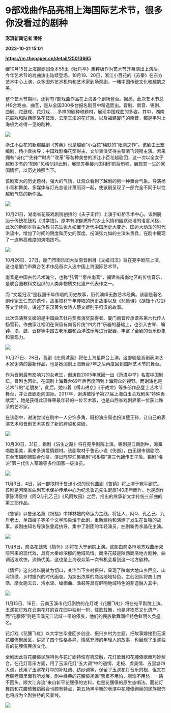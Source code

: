 # 9部戏曲作品亮相上海国际艺术节，很多你没看过的剧种
**澎湃新闻记者 潘妤**

**2023-10-21 15:01**

**https://m.thepaper.cn/detail/25013665**

继10月15日上海昆剧团全本55出《牡丹亭》集粹版作为艺术节开幕演出上演后，今年艺术节的戏曲演出陆续登场。10月19、20日，浙江小百花的《苏秦》在东方艺术中心上演，众多国外艺术机构和艺术家到场观剧，一睹中国传统文化和越韵之美。

整个艺术节期间，还将有7部戏曲作品在上海各个剧场登台。据悉，此次艺术节总共9台戏曲、曲艺，是从全国300多台报名剧目中精选而出。晋剧、南音、锡剧、曲剧、花鼓戏、花灯戏……多样的剧种和题材，展现中国戏曲的多姿。其中，湖南花鼓戏和陕西商洛花鼓戏，云南玉溪的花灯戏，以及福建厦门的南音，都是平时上海极为难得一见的剧种。

![](https://imagecloud.thepaper.cn/thepaper/image/275/71/298.jpg)

浙江小百花的新编越剧《苏秦》也是越剧“小百花”稀缺的“阳刚之作”。该剧由王宏编剧、杨小青执导；中国戏剧梅花奖得主、文华表演奖得主蔡浙飞领衔主演。素来拥有“诗化”“先锋”“时尚”“改革”等各种美誉的浙江小百花越剧团，这一次以全女子越剧少有的“阳刚”风格创排此剧，展现苏秦接六国相印前后历程，展现其一生的家国情怀，以历史烛照当下。

该剧宏大的历史题材，强大的气场，让观众看到了越剧的另一种舞台气象。导演杨小青和舞美、多媒体与灯光总设计萧丽河一起，使该剧呈现了一部完全不同于以往越剧气质的新作品。

![](https://imagecloud.thepaper.cn/thepaper/image/275/71/299.jpg)

10月21日，湖南省花鼓戏剧院创排的《夫子正传》上演于虹桥艺术中心。该剧脱胎于传统花鼓戏《讨学钱》。原本有浓郁质朴的乡土风情和幽默诙谐的语言风格，此次的新剧本将主角教书先生张九如置于近代中国历史大变迁、国运大动荡的时代洪流中，增加了时间的跨度和历史的厚度。扮演张九如的主演朱贵兵，在剧中展现了一连串高难度的演唱技巧。

![](https://imagecloud.thepaper.cn/thepaper/image/275/71/300.jpg)

10月26日、27日，厦门市南乐团大型南音剧目《文姬归汉》将在宛平剧院上演，这也是厦门市舞台艺术作品首次入选中国上海国际艺术节。

南音是中国古代艺术瑰宝，也称“弦管”“泉州南音”，福建省闽南地区的传统音乐，是联合国教科文组织的人类非物质文化遗产代表作之一。

而 “文姬归汉”是我国千年传唱的历史故事，历代演绎无数艺术经典。该剧是著名剧作家王仁杰的遗作，故事取材千年传唱的历史故事以及《悲愤诗》《胡笳十八拍》等文学经典，讲述了东汉著名女诗人蔡文姬别子归汉的故事。

此次饰演蔡文姬的是中国曲艺牡丹奖表演奖获得者、厦门南音传承谱系第六代传人杨雪莉。作曲家江松明在保留有南音传统“四大件”乐器的基础上，也引入古琴、编钟、埙、鼓、云锣等中国古老乐器和西洋弦乐等进行配器，丰富了全剧的音乐形象和表现力。

![](https://imagecloud.thepaper.cn/thepaper/image/275/71/301.jpg)

10月27日、28日，晋剧《庄周试妻》将在上海星舞台上演。这部剧是晋剧表演艺术家谢涛的最新作品，也是她阔别上海舞台7年之后再度回到国际艺术节的舞台。

作为晋剧最有影响力的女老生，谢涛自2005年就因一出《范进中举》名震中国剧坛。晋剧也因此，在阔别上海舞台69年后再度回到上海观众的视野。而谢涛也是艺术节的“老朋友”，此后，她带着《傅山进京》《于成龙》等多部作品登上艺术节舞台，并让晋剧走向国际。2017年，谢涛被授予第27届上海白玉兰戏剧奖“特殊贡献奖”，她是获得此项殊荣最年轻的一位艺术家，也是山西省戏剧界第一位获此殊荣的艺术家。

在该剧中，谢涛尝试在剧中一人分饰多角，既扮演庄周也扮演楚王孙，让自己的表演艺术和晋剧艺术实现了新的跨越和突破。

![](https://imagecloud.thepaper.cn/thepaper/image/275/71/302.jpg)

10月30日、31日，锡剧《涓生之路》将在宛平剧院上演。锡剧是江南剧种，滩簧唱腔柔美，素来多演爱情题材。该剧取材于鲁迅小说《伤逝》，由无锡市锡剧院、东台市锡剧团联合创排。演出阵容汇集锡剧“彬彬腔”第三代嫡传王子瑜、锡剧“梅派”第三代传人蔡瑜等多位国家一级演员。

![](https://imagecloud.thepaper.cn/thepaper/image/275/71/303.jpg)

11月3日、4日，另一部取材于鲁迅小说的现代曲剧《鲁镇》将上演于宛平剧院。该剧是河南省曲剧艺术保护传承中心为纪念鲁迅先生诞辰140周年而作。也是剧作家陈涌泉继《阿Q与孔乙己》《风雨故园》之后，推出的继承新文学传统三部曲的第三部作品。

《鲁镇》以鲁迅名篇《祝福》中祥林嫂的命运为主线，将狂人、阿Q、孔乙己、九斤老太、单四嫂子等多个文学形象熔于此剧，重新建构和演绎了发生在鲁镇的故事。该剧由知名导演张曼君执导，集中了剧团的年轻演员，曲剧新秀李晶花主演。

![](https://imagecloud.thepaper.cn/thepaper/image/275/71/304.jpg)

11月8日，商洛花鼓戏《情怀》即将在大宁剧院上演。这部由商洛市地方戏曲研究院带来的现代戏，具有大秦岭浓郁的地域风情。商洛花鼓是陕西商洛地方剧种，曲调活泼欢快，流畅优美，这也是上海观众第一次有机会看到这一地方剧种。

《情怀》这出戏以脱贫为切口，关注当下乡村振兴，呈现了陕南大地山乡巨变、山河锦绣、乡村振兴的时代画卷。为突出浓厚的商洛地域特色，主创团队将商山四皓、摩女跑云云、洛水谣、编帽曲、渔鼓等具有鲜明地域特色的非遗融入其中。

![](https://imagecloud.thepaper.cn/thepaper/image/275/71/305.jpg)

11月15日、16日，云南玉溪市花灯剧院的花灯戏《花腰飞虹》将在宛平剧院上演。玉溪花灯戏在云南花灯的百花园中独树一帜，载歌载舞，也是非物质文化遗产。而“花腰傣”则是玉溪元江流域一带的傣族，他们的民族歌舞同样特色鲜明久负盛名。

花灯戏《花腰飞虹》以大学生毕业回乡创业、振兴乡村为主题，把故事嫁接到玉溪花腰傣聚居区，讲述了四个性格各异、情感充沛的年轻人的故事，也展现了玉溪独有的花腰傣民族文化。

全剧因此将花腰傣民族特色与花灯剧特性有机交融，花灯歌舞和花腰傣歌舞巧妙契合。在花灯音乐方面，用了玉溪花灯“五大调”中的道情、走板、虞美情、五里塘四大调，还用了玉溪花灯中的补缸调、纺纱调等，保留了玉溪花灯音乐的根，但又在老腔老调里面有所发展。剧中经典的花腰傣民谣“苦累不用怕，艰难不用愁，一路不回头，顺大江奔流”来自新平花腰傣的史料，也是花腰傣的原生态唱法。而花灯舞蹈和花腰傣舞蹈融合也颇有特点，第五场黑伞舞的表演中花腰傣绚丽的民族服饰也将成为全剧独特的风景线。

![](https://imagecloud.thepaper.cn/thepaper/image/275/71/306.jpg)